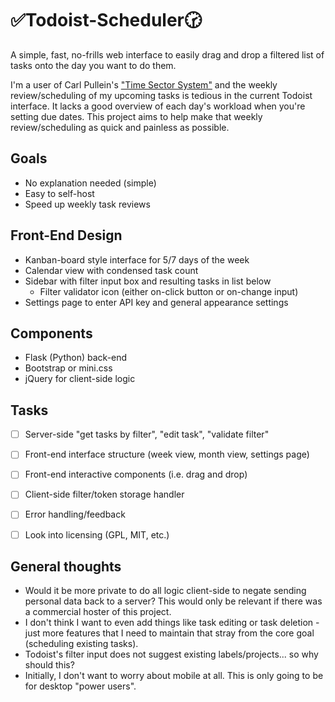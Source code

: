 # ✅Todoist-Scheduler🕝
A simple, fast, no-frills web interface to easily drag and drop a filtered list of tasks onto the day you want to do them.  

I'm a user of Carl Pullein's ["Time Sector System"](https://youtu.be/XRl3zkWAKvU) and the weekly review/scheduling of my upcoming tasks is tedious in the current Todoist interface. It lacks a good overview of each day's workload when you're setting due dates. This project aims to help make that weekly review/scheduling as quick and painless as possible.

## Goals
- No explanation needed (simple)
- Easy to self-host
- Speed up weekly task reviews

## Front-End Design
- Kanban-board style interface for 5/7 days of the week
- Calendar view with condensed task count
- Sidebar with filter input box and resulting tasks in list below
  - Filter validator icon (either on-click button or on-change input)
- Settings page to enter API key and general appearance settings

## Components
- Flask (Python) back-end
- Bootstrap or mini.css 
- jQuery for client-side logic

## Tasks
- [ ] Server-side "get tasks by filter", "edit task", "validate filter"
- [ ] Front-end interface structure (week view, month view, settings page)
- [ ] Front-end interactive components (i.e. drag and drop)
- [ ] Client-side filter/token storage handler
- [ ] Error handling/feedback 
- [ ] Look into licensing (GPL, MIT, etc.)


## General thoughts
- Would it be more private to do all logic client-side to negate sending personal data back to a server? This would only be relevant if there was a commercial hoster of this project. 
- I don't think I want to even add things like task editing or task deletion - just more features that I need to maintain that stray from the core goal (scheduling existing tasks). 
- Todoist's filter input does not suggest existing labels/projects... so why should this? 
- Initially, I don't want to worry about mobile at all. This is only going to be for desktop "power users". 